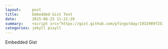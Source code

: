 ```yaml
---
layout:     post
title:      Embedded Gist Test
date:       2015-06-23 11:21:29
summary:    <script src="https://gist.github.com/pfingstday/1932989f2535daaa0618.js"></script>
categories: jekyll pixyll
---
```


Embedded Gist 
<script src="https://gist.github.com/pfingstday/1932989f2535daaa0618.js"></script>
